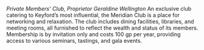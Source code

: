 _Private Members' Club, Proprietor Geraldine Wellington_ 
An exclusive club catering to Keyford’s most influential, the Meridian Club is a place for networking and relaxation. The club includes dining facilities, libraries, and meeting rooms, all furnished to reflect the wealth and status of its members. Membership is by invitation only and costs 100 gp per year, providing access to various seminars, tastings, and gala events.